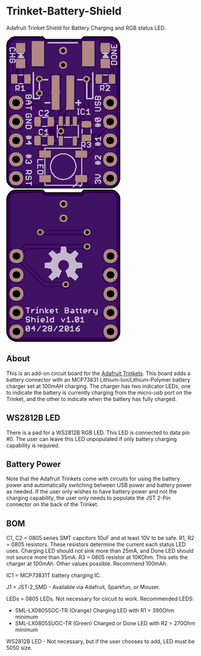 # Trinket-Battery-Shield
Adafruit Trinket Shield for Battery Charging and RGB status LED.

![Trinket Battery Charging Shield Front](https://raw.githubusercontent.com/bwshockley/Trinket-Battery-Shield/master/trinket_battery_charging_shield.png)
![Trinket Battery Charging Shield Back](https://raw.githubusercontent.com/bwshockley/Trinket-Battery-Shield/master/trinket_battery_charging_shield_2.png)

## About
This is an add-on circuit board for the [Adafruit Trinkets](https://www.adafruit.com/?q=trinket&).  This board adds a battery connector with an MCP73831 Lithium-Ion/Lithium-Polymer battery charger set at 100mAH charging.
The charger has two indicator LEDs, one to indicate the battery is currently charging from the micro-usb port on the Trinket, and the other to indicate when the battery has fully charged.

## WS2812B LED
There is a pad for a WS2812B RGB LED.  This LED is connected to data pin #0.  The user can leave this LED unpopulated if only battery charging capability is required.

## Battery Power
Note that the Adafruit Trinkets come with circuits for using the battery power and automatically switching between USB power and battery power as needed.  If the user only wishes to have battery power and not the charging capability, the user only needs to populate the JST 2-Pin connector on the back of the Trinket.

## BOM
C1, C2 = 0805 series SMT capcitors 10uF and at least 10V to be safe.
R1, R2 = 0805 resistors.  These resistors determine the current each status LED uses.  Charging LED should not sink more than 25mA, and Done LED should not source more than 35mA.
R3 = 0805 resistor at 10KOhm.  This sets the charger at 100mAh.  Other values possible.  Recommend 100mAh.

IC1 = MCP73831T battery charging IC.

J1 = JST-2_SMD - Available via Adafruit, Sparkfun, or Mouser.

LEDs = 0805 LEDs. Not necessary for circuit to work.  Recommended LEDS:

* SML-LX0805SOC-TR (Orange) Charging LED with R1 = 390Ohm minimum
* SML-LX0805SUGC-TR (Green) Charged or Done LED with R2 = 270Ohm minimum

WS2812B LED - Not necessary, but if the user chooses to add, LED must be 5050 size.
